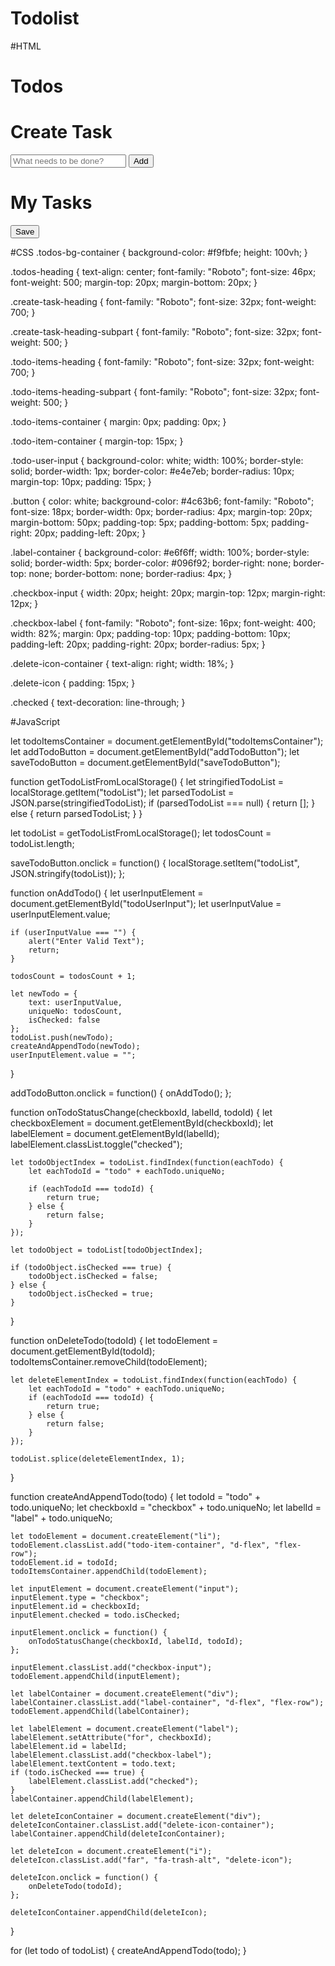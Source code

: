 # Todolist
#HTML
<!DOCTYPE html>
<html>

<head>
    <link rel="stylesheet" href="https://stackpath.bootstrapcdn.com/bootstrap/4.5.2/css/bootstrap.min.css" integrity="sha384-JcKb8q3iqJ61gNV9KGb8thSsNjpSL0n8PARn9HuZOnIxN0hoP+VmmDGMN5t9UJ0Z" crossorigin="anonymous" />
    <script src="https://code.jquery.com/jquery-3.5.1.slim.min.js" integrity="sha384-DfXdz2htPH0lsSSs5nCTpuj/zy4C+OGpamoFVy38MVBnE+IbbVYUew+OrCXaRkfj" crossorigin="anonymous"></script>
    <script src="https://cdn.jsdelivr.net/npm/popper.js@1.16.1/dist/umd/popper.min.js" integrity="sha384-9/reFTGAW83EW2RDu2S0VKaIzap3H66lZH81PoYlFhbGU+6BZp6G7niu735Sk7lN" crossorigin="anonymous"></script>
    <script src="https://stackpath.bootstrapcdn.com/bootstrap/4.5.2/js/bootstrap.min.js" integrity="sha384-B4gt1jrGC7Jh4AgTPSdUtOBvfO8shuf57BaghqFfPlYxofvL8/KUEfYiJOMMV+rV" crossorigin="anonymous"></script>
    <script src="https://kit.fontawesome.com/ac42c3b1f7.js" crossorigin="anonymous"></script>
</head>

<body>
    <div class="todos-bg-container">
        <div class="container">
            <div class="row">
                <div class="col-12">
                    <h1 class="todos-heading">Todos</h1>
                    <h1 class="create-task-heading">
                        Create <span class="create-task-heading-subpart">Task</span>
                    </h1>
                    <input type="text" id="todoUserInput" class="todo-user-input" placeholder="What needs to be done?" />
                    <button class="button" id="addTodoButton">Add</button>
                    <h1 class="todo-items-heading">
                        My <span class="todo-items-heading-subpart">Tasks</span>
                    </h1>
                    <ul class="todo-items-container" id="todoItemsContainer"></ul>
                    <button class="button" id="saveTodoButton">Save</button>
                </div>
            </div>
        </div>
    </div>
</body>

</html>

#CSS
.todos-bg-container {
    background-color: #f9fbfe;
    height: 100vh;
}

.todos-heading {
    text-align: center;
    font-family: "Roboto";
    font-size: 46px;
    font-weight: 500;
    margin-top: 20px;
    margin-bottom: 20px;
}

.create-task-heading {
    font-family: "Roboto";
    font-size: 32px;
    font-weight: 700;
}

.create-task-heading-subpart {
    font-family: "Roboto";
    font-size: 32px;
    font-weight: 500;
}

.todo-items-heading {
    font-family: "Roboto";
    font-size: 32px;
    font-weight: 700;
}

.todo-items-heading-subpart {
    font-family: "Roboto";
    font-size: 32px;
    font-weight: 500;
}

.todo-items-container {
    margin: 0px;
    padding: 0px;
}

.todo-item-container {
    margin-top: 15px;
}

.todo-user-input {
    background-color: white;
    width: 100%;
    border-style: solid;
    border-width: 1px;
    border-color: #e4e7eb;
    border-radius: 10px;
    margin-top: 10px;
    padding: 15px;
}

.button {
    color: white;
    background-color: #4c63b6;
    font-family: "Roboto";
    font-size: 18px;
    border-width: 0px;
    border-radius: 4px;
    margin-top: 20px;
    margin-bottom: 50px;
    padding-top: 5px;
    padding-bottom: 5px;
    padding-right: 20px;
    padding-left: 20px;
}

.label-container {
    background-color: #e6f6ff;
    width: 100%;
    border-style: solid;
    border-width: 5px;
    border-color: #096f92;
    border-right: none;
    border-top: none;
    border-bottom: none;
    border-radius: 4px;
}

.checkbox-input {
    width: 20px;
    height: 20px;
    margin-top: 12px;
    margin-right: 12px;
}

.checkbox-label {
    font-family: "Roboto";
    font-size: 16px;
    font-weight: 400;
    width: 82%;
    margin: 0px;
    padding-top: 10px;
    padding-bottom: 10px;
    padding-left: 20px;
    padding-right: 20px;
    border-radius: 5px;
}

.delete-icon-container {
    text-align: right;
    width: 18%;
}

.delete-icon {
    padding: 15px;
}

.checked {
    text-decoration: line-through;
}

#JavaScript

let todoItemsContainer = document.getElementById("todoItemsContainer");
let addTodoButton = document.getElementById("addTodoButton");
let saveTodoButton = document.getElementById("saveTodoButton");

function getTodoListFromLocalStorage() {
    let stringifiedTodoList = localStorage.getItem("todoList");
    let parsedTodoList = JSON.parse(stringifiedTodoList);
    if (parsedTodoList === null) {
        return [];
    } else {
        return parsedTodoList;
    }
}

let todoList = getTodoListFromLocalStorage();
let todosCount = todoList.length;

saveTodoButton.onclick = function() {
    localStorage.setItem("todoList", JSON.stringify(todoList));
};

function onAddTodo() {
    let userInputElement = document.getElementById("todoUserInput");
    let userInputValue = userInputElement.value;

    if (userInputValue === "") {
        alert("Enter Valid Text");
        return;
    }

    todosCount = todosCount + 1;

    let newTodo = {
        text: userInputValue,
        uniqueNo: todosCount,
        isChecked: false
    };
    todoList.push(newTodo);
    createAndAppendTodo(newTodo);
    userInputElement.value = "";
}

addTodoButton.onclick = function() {
    onAddTodo();
};

function onTodoStatusChange(checkboxId, labelId, todoId) {
    let checkboxElement = document.getElementById(checkboxId);
    let labelElement = document.getElementById(labelId);
    labelElement.classList.toggle("checked");

    let todoObjectIndex = todoList.findIndex(function(eachTodo) {
        let eachTodoId = "todo" + eachTodo.uniqueNo;

        if (eachTodoId === todoId) {
            return true;
        } else {
            return false;
        }
    });

    let todoObject = todoList[todoObjectIndex];

    if (todoObject.isChecked === true) {
        todoObject.isChecked = false;
    } else {
        todoObject.isChecked = true;
    }

}

function onDeleteTodo(todoId) {
    let todoElement = document.getElementById(todoId);
    todoItemsContainer.removeChild(todoElement);

    let deleteElementIndex = todoList.findIndex(function(eachTodo) {
        let eachTodoId = "todo" + eachTodo.uniqueNo;
        if (eachTodoId === todoId) {
            return true;
        } else {
            return false;
        }
    });

    todoList.splice(deleteElementIndex, 1);
}

function createAndAppendTodo(todo) {
    let todoId = "todo" + todo.uniqueNo;
    let checkboxId = "checkbox" + todo.uniqueNo;
    let labelId = "label" + todo.uniqueNo;

    let todoElement = document.createElement("li");
    todoElement.classList.add("todo-item-container", "d-flex", "flex-row");
    todoElement.id = todoId;
    todoItemsContainer.appendChild(todoElement);

    let inputElement = document.createElement("input");
    inputElement.type = "checkbox";
    inputElement.id = checkboxId;
    inputElement.checked = todo.isChecked;

    inputElement.onclick = function() {
        onTodoStatusChange(checkboxId, labelId, todoId);
    };

    inputElement.classList.add("checkbox-input");
    todoElement.appendChild(inputElement);

    let labelContainer = document.createElement("div");
    labelContainer.classList.add("label-container", "d-flex", "flex-row");
    todoElement.appendChild(labelContainer);

    let labelElement = document.createElement("label");
    labelElement.setAttribute("for", checkboxId);
    labelElement.id = labelId;
    labelElement.classList.add("checkbox-label");
    labelElement.textContent = todo.text;
    if (todo.isChecked === true) {
        labelElement.classList.add("checked");
    }
    labelContainer.appendChild(labelElement);

    let deleteIconContainer = document.createElement("div");
    deleteIconContainer.classList.add("delete-icon-container");
    labelContainer.appendChild(deleteIconContainer);

    let deleteIcon = document.createElement("i");
    deleteIcon.classList.add("far", "fa-trash-alt", "delete-icon");

    deleteIcon.onclick = function() {
        onDeleteTodo(todoId);
    };

    deleteIconContainer.appendChild(deleteIcon);
}

for (let todo of todoList) {
    createAndAppendTodo(todo);
}
